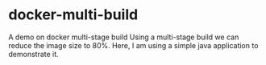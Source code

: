 # docker-multi-build
A demo on docker multi-stage build
Using a multi-stage build we can reduce the image size to 80%. Here, I am using a simple java application to demonstrate it.
